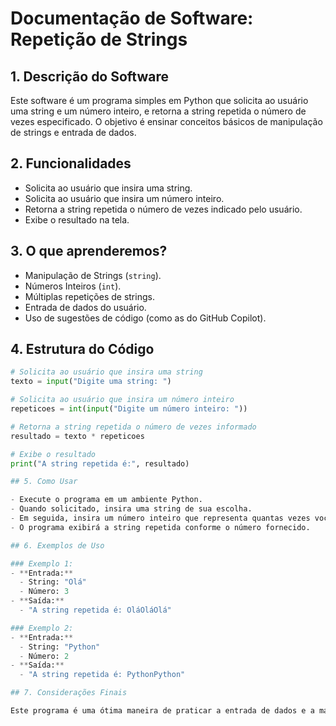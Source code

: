 # Documentação de Software: Repetição de Strings

## 1. Descrição do Software

Este software é um programa simples em Python que solicita ao usuário uma string e um número inteiro, e retorna a string repetida o número de vezes especificado. O objetivo é ensinar conceitos básicos de manipulação de strings e entrada de dados.

## 2. Funcionalidades

- Solicita ao usuário que insira uma string.
- Solicita ao usuário que insira um número inteiro.
- Retorna a string repetida o número de vezes indicado pelo usuário.
- Exibe o resultado na tela.

## 3. O que aprenderemos?

- Manipulação de Strings (`string`).
- Números Inteiros (`int`).
- Múltiplas repetições de strings.
- Entrada de dados do usuário.
- Uso de sugestões de código (como as do GitHub Copilot).

## 4. Estrutura do Código

```python
# Solicita ao usuário que insira uma string
texto = input("Digite uma string: ")

# Solicita ao usuário que insira um número inteiro
repeticoes = int(input("Digite um número inteiro: "))

# Retorna a string repetida o número de vezes informado
resultado = texto * repeticoes

# Exibe o resultado
print("A string repetida é:", resultado)

## 5. Como Usar

- Execute o programa em um ambiente Python.
- Quando solicitado, insira uma string de sua escolha.
- Em seguida, insira um número inteiro que representa quantas vezes você deseja repetir a string.
- O programa exibirá a string repetida conforme o número fornecido.

## 6. Exemplos de Uso

### Exemplo 1:
- **Entrada:**
  - String: "Olá"
  - Número: 3
- **Saída:** 
  - "A string repetida é: OláOláOlá"

### Exemplo 2:
- **Entrada:**
  - String: "Python"
  - Número: 2
- **Saída:** 
  - "A string repetida é: PythonPython"

## 7. Considerações Finais

Este programa é uma ótima maneira de praticar a entrada de dados e a manipulação de strings em Python. É simples, mas eficaz para entender como as repetições de strings funcionam na linguagem.